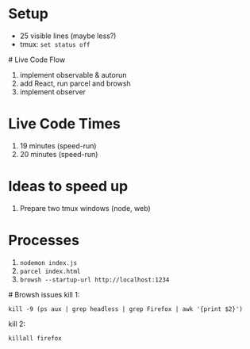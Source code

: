 # Setup
- 25 visible lines (maybe less?)
- tmux: `set status off`

# Live Code Flow

1. implement observable & autorun
2. add React, run parcel and browsh
3. implement observer

# Live Code Times

1. 19 minutes (speed-run)
2. 20 minutes (speed-run)

# Ideas to speed up
1. Prepare two tmux windows (node, web)

# Processes
1. `nodemon index.js`
2. `parcel index.html`
3. `browsh --startup-url http://localhost:1234`

# Browsh issues
kill 1:
```
kill -9 (ps aux | grep headless | grep Firefox | awk '{print $2}')
```

kill 2:
```
killall firefox
```
